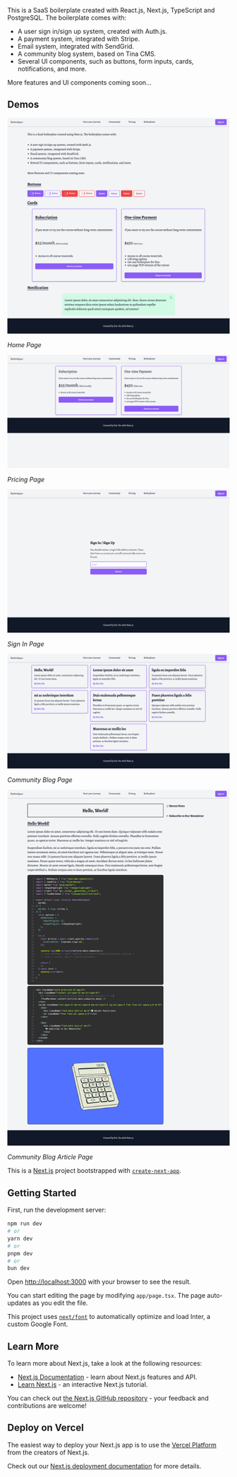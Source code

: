 This is a SaaS boilerplate created with React.js, Next.js, TypeScript and PostgreSQL. The boilerplate comes with:

- A user sign in/sign up system, created with Auth.js.
- A payment system, integrated with Stripe.
- Email system, integrated with SendGrid.
- A community blog system, based on Tina CMS.
- Several UI components, such as buttons, form inputs, cards, notifications, and more.

More features and UI components coming soon...

## Demos

![Home Page](/images/home-page.png)

_Home Page_

![Pricing Page](/images/pricing.png)

_Pricing Page_

![Signin Page](/images/signin.png)

_Sign In Page_

![Community Blog Page](/images/blog-home.png)

_Community Blog Page_

![Community Blog Article Page](/images/blog-article.png)

_Community Blog Article Page_

This is a [Next.js](https://nextjs.org/) project bootstrapped with [`create-next-app`](https://github.com/vercel/next.js/tree/canary/packages/create-next-app).

## Getting Started

First, run the development server:

```bash
npm run dev
# or
yarn dev
# or
pnpm dev
# or
bun dev
```

Open [http://localhost:3000](http://localhost:3000) with your browser to see the result.

You can start editing the page by modifying `app/page.tsx`. The page auto-updates as you edit the file.

This project uses [`next/font`](https://nextjs.org/docs/basic-features/font-optimization) to automatically optimize and load Inter, a custom Google Font.

## Learn More

To learn more about Next.js, take a look at the following resources:

- [Next.js Documentation](https://nextjs.org/docs) - learn about Next.js features and API.
- [Learn Next.js](https://nextjs.org/learn) - an interactive Next.js tutorial.

You can check out [the Next.js GitHub repository](https://github.com/vercel/next.js/) - your feedback and contributions are welcome!

## Deploy on Vercel

The easiest way to deploy your Next.js app is to use the [Vercel Platform](https://vercel.com/new?utm_medium=default-template&filter=next.js&utm_source=create-next-app&utm_campaign=create-next-app-readme) from the creators of Next.js.

Check out our [Next.js deployment documentation](https://nextjs.org/docs/deployment) for more details.
